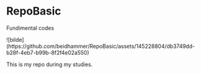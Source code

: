 # RepoBasic
<p>Fundimental codes</p>
![bilde](https://github.com/beidhammer/RepoBasic/assets/145228804/db3749dd-b28f-4eb7-b99b-8f2f4e02a550)
<p>This is my repo during my studies.</p>

